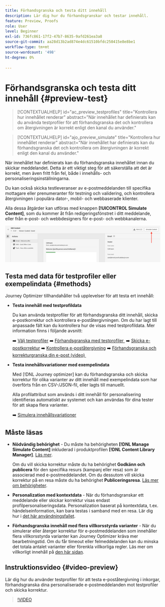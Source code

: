 ```yaml
---
title: Förhandsgranska och testa ditt innehåll
description: Lär dig hur du förhandsgranskar och testar innehåll.
feature: Preview, Proofs
role: User
level: Beginner
exl-id: 736fc861-17f2-47b7-8635-9afd261ea3a8
source-git-commit: aa28d13b2ad874e4dc61510bfdc250415e8e8be1
workflow-type: tm+mt
source-wordcount: '498'
ht-degree: 0%

---
```


# Förhandsgranska och testa ditt innehåll {#preview-test}

>[!CONTEXTUALHELP]
>id="ac_preview_testprofiles"
>title="Kontrollera hur innehållet renderar"
>abstract="När innehållet har definierats kan du använda testprofiler för att förhandsgranska det och kontrollera om återgivningen är korrekt enligt den kanal du använder."

>[!CONTEXTUALHELP]
>id="ajo_preview_simulate"
>title="Kontrollera hur innehållet renderar"
>abstract="När innehållet har definierats kan du förhandsgranska det och kontrollera om återgivningen är korrekt enligt den kanal du använder."

När innehållet har definierats kan du förhandsgranska innehållet innan du skickar meddelandet. Detta är ett viktigt steg för att säkerställa att det är korrekt, men även fritt från fel, både i innehålls- och personaliseringsinställningarna.

Du kan också skicka testleveranser av e-postmeddelanden till specifika mottagare eller prenumeranter för testning och validering, och kontrollera återgivningen i populära dator-, mobil- och webbaserade klienter.

Alla dessa åtgärder kan utföras med knappen **[!UICONTROL Simulate Content]**, som du kommer åt från redigeringsfönstret i ditt meddelande, eller från e-post- och webbdesigners för e-post- och webbkanalerna.

![](../email/assets/email-preview-button.png)

## Testa med data för testprofiler eller exempelindata {#methods}

Journey Optimizer tillhandahåller två upplevelser för att testa ert innehåll:

* **Testa innehåll med testprofildata**

  Du kan använda testprofiler för att förhandsgranska ditt innehåll, skicka e-postkorrektur och kontrollera e-poståtergivningen. Om du har lagt till anpassade fält kan du kontrollera hur de visas med testprofildata. Mer information finns i följande avsnitt:

  ➡️ [Välj testprofiler](test-profiles.md)
➡️ [Förhandsgranska med testprofiler &#x200B;](preview.md)
➡️ [Skicka e-postkorrektur](proofs.md)
➡️ [Kontrollera e-poståtergivning](rendering.md)
➡️ [Förhandsgranska och korrekturgranska din e-post (video) &#x200B;](#video-preview)

* **Testa innehållsvariationer med exempelindata**

  Med [!DNL Journey optimizer] kan du förhandsgranska och skicka korrektur för olika varianter av ditt innehåll med exempelindata som har överförts från en CSV-/JSON-fil, eller lagts till manuellt.

  Alla profilattribut som används i ditt innehåll för personalisering identifieras automatiskt av systemet och kan användas för dina tester för att skapa flera varianter.

  ➡️ [Simulera innehållsvariationer](../test-approve/simulate-sample-input.md)

## Måste läsas

* **Nödvändig behörighet** - Du måste ha behörigheten **[!DNL Manage Simulate Content]** inkluderad i produktprofilen **[!DNL Content Library Manager]**. [Läs mer](../administration/ootb-product-profiles.md#content-library-manager).

  Om du vill skicka korrektur måste du ha behörighet **Godkänn och publicera** för den specifika resurs (kampanj eller resa) som är associerad med e-postmeddelandet. Om du dessutom vill skicka korrektur på en resa måste du ha behörighet **Publiceringsresa**. [Läs mer om behörigheter](../administration/ootb-permissions.md).

* **Personalization med kontextdata** - När du förhandsgranskar ett meddelande eller skickar korrektur visas endast profilpersonaliseringsdata. Personalization baserat på kontextdata, t.ex. händelseinformation, kan bara testas i samband med en resa. Lär dig hur i [det här användningsfallet](../personalization/personalization-use-case.md).

* **Förhandsgranska innehåll med flera villkorsstyrda varianter** - När du simulerar eller återger korrektur för e-postmeddelanden som innehåller flera villkorsstyrda varianter kan Journey Optimizer kräva mer bearbetningstid. Om du får timeout eller felmeddelanden kan du minska det totala antalet varianter eller förenkla villkorliga regler. Läs mer om villkorligt innehåll på [den här sidan](../personalization/dynamic-content.md).

## Instruktionsvideo {#video-preview}

Lär dig hur du använder testprofiler för att testa e-poståtergivning i inkorgar, förhandsgranska dina personaliserade e-postmeddelanden mot testprofiler och skicka korrektur.

>[!VIDEO](https://video.tv.adobe.com/v/3430343?quality=12&captions=swe)
